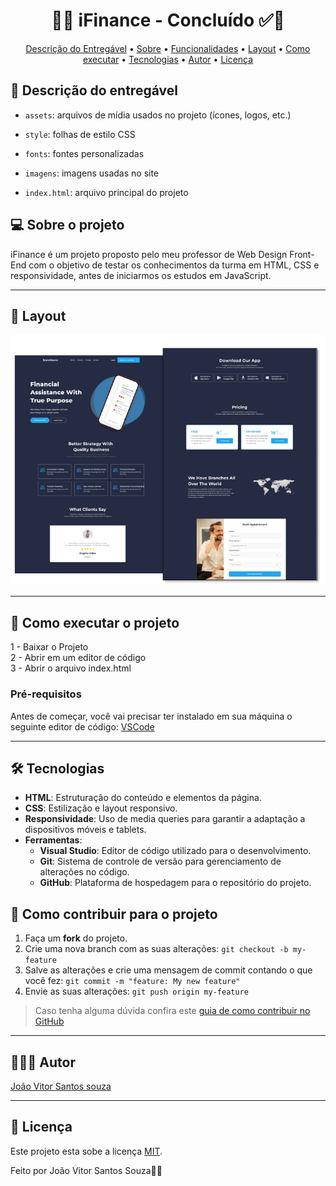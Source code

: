 <h1 align="center"> 
	  🚀✅ iFinance - Concluído ✅🚀
</h1>

<!-- MODELO MENU DE NAVEGAÇÃO -->
<p align="center">
 <a href="#-Descrição-do-entregável">Descrição do Entregável</a> •
 <a href="#-sobre-o-projeto">Sobre</a> •
 <a href="#-funcionalidades">Funcionalidades</a> •
 <a href="#-layout">Layout</a> • 
 <a href="#-como-executar-o-projeto">Como executar</a> • 
 <a href="#-tecnologias">Tecnologias</a> • 
 <a href="#-autor">Autor</a> • 
 <a href="#user-content--licença">Licença</a>
</p>

<!-- MODELO DE DESCRIÇÃO -->
## 📄 Descrição do entregável

- `assets`: arquivos de mídia usados no projeto (ícones, logos, etc.)
- `style`: folhas de estilo CSS
- `fonts`: fontes personalizadas
- `imagens`: imagens usadas no site
- `index.html`: arquivo principal do projeto

  <!-- MODELO DESCRIÇÃO SOBRE O PROJETO: -->
## 💻 Sobre o projeto

<!-- EXPLICA O MOTIVO DO PROJETO -->
iFinance é um projeto proposto pelo meu professor de Web Design Front-End com o objetivo de testar os conhecimentos da turma em HTML, CSS e responsividade, antes de iniciarmos os estudos em JavaScript.

<!-- LINHA DE DIVISÃO: -->
---
## 🎨 Layout

<!-- AQUI VOCÊ PASSA O CAMINHO DA IMAGEM -->
![Mobile1](https://github.com/Joao-vitorSantos08/IFinance/blob/main/Untitled.png?raw=true)

---

<!-- ---------------------------------------------------------------------- -->


<!-- MODELO DE COMO EXECUTAR O PROJETO -->
## 🚀 Como executar o projeto

1 - Baixar o Projeto <br>
2 - Abrir em um editor de código<br>
3 - Abrir o arquivo index.html

<!-- ---------------------------------------------------------------------- -->

<!-- MODELO DE PRÉ REQUISITOS -->
### Pré-requisitos

Antes de começar, você vai precisar ter instalado em sua máquina o seguinte editor de código:
[VSCode](https://code.visualstudio.com/)

---

<!-- ---------------------------------------------------------------------- -->

<!-- MODELO DE TECNOLOGIAS -->
## 🛠 Tecnologias

- **HTML**: Estruturação do conteúdo e elementos da página.
- **CSS**: Estilização e layout responsivo.
- **Responsividade**: Uso de media queries para garantir a adaptação a dispositivos móveis e tablets.
- **Ferramentas**:
  - **Visual Studio**: Editor de código utilizado para o desenvolvimento.
  - **Git**: Sistema de controle de versão para gerenciamento de alterações no código.
  - **GitHub**: Plataforma de hospedagem para o repositório do projeto.

<!-- MODELO DE COMO CONTRIBUIR PARA O PROJETO -->
## 💪 Como contribuir para o projeto

1. Faça um **fork** do projeto.
2. Crie uma nova branch com as suas alterações: `git checkout -b my-feature`
3. Salve as alterações e crie uma mensagem de commit contando o que você fez: `git commit -m "feature: My new feature"`
4. Envie as suas alterações: `git push origin my-feature`
> Caso tenha alguma dúvida confira este [guia de como contribuir no GitHub](./CONTRIBUTING.md)

---

<!-- ---------------------------------------------------------------------- -->

<!-- MODELO DE AUTOR-->
## 👨🏽‍💻 Autor

<a href="https://br.linkedin.com/in/Joao-vitorSantos08">
João Vitor Santos souza</a>
 <br />
 
<!--[![Gmail Badge](https://img.shields.io/badge/-mthalvarez2005@gmail.com-c14438?style=flat-square&logo=Gmail&logoColor=white&link=mailto:mthalvarez2005@gmail.com)](mailto:mthalvarez2005@gmail.com) -->

---

<!-- ---------------------------------------------------------------------- -->

<!-- MODELO DE LICENÇA -->
## 📝 Licença

Este projeto esta sobe a licença [MIT](./LICENSE).

Feito por João Vitor Santos Souza👋🏽

